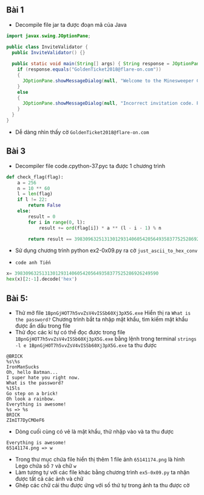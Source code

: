 ## Bài 1

* Decompile file jar ta được đoạn mã của Java
``` java
import javax.swing.JOptionPane;

public class InviteValidator {
  public InviteValidator() {}
  
  public static void main(String[] args) { String response = JOptionPane.showInputDialog(null, "Enter your invitation code:", "Minesweeper Championship 2018", 3);
    if (response.equals("GoldenTicket2018@flare-on.com"))
    {
      JOptionPane.showMessageDialog(null, "Welcome to the Minesweeper Championship 2018!\nPlease enter the following code to the ctfd.flare-on.com website to compete:\n\n" + response, "Success!", -1);
    }
    else
    {
      JOptionPane.showMessageDialog(null, "Incorrect invitation code. Please try again next year.", "Failure", 0);
    }
  }
}
```
* Dễ dàng nhìn thấy cờ `GoldenTicket2018@flare-on.com`

## Bài 3
* Decompiler file code.cpython-37.pyc ta được 1 chương trình 
```python
def check_flag(flag):
    a = 256
    n = 10 ** 60
    l = len(flag)
    if l != 22:
        return False
    else:
        result = 0
        for i in range(0, l):
            result += ord(flag[i]) * a ** (l - i - 1) % n

        return result == 39830963251313012931406054205649358377525286926249590L
```
* Sử dụng chương trình python ex2-0x09.py ra cờ `just_ascii_to_hex_conv`

* `code anh Tiến`
```python
x= 39830963251313012931406054205649358377525286926249590
hex(x)[2:-1].decode('hex')
```

## Bài 5:
* Thử mở file `1BpnGjHOT7h5vvZsV4vISSb60Xj3pX5G.exe`
Hiển thị ra `What is the password?`
Chương trình bắt ta nhập mật khẩu, tìm kiếm mật khẩu được ẩn dấu trong file
* Thử đọc các kí tự có thể đọc được trong file `1BpnGjHOT7h5vvZsV4vISSb60Xj3pX5G.exe` bằng lệnh trong terminal `strings -l e 1BpnGjHOT7h5vvZsV4vISSb60Xj3pX5G.exe` ta thu được 
```
@BRICK
%s\%s
IronManSucks
Oh, hello Batman...
I super hate you right now.
What is the password?
%15ls
Go step on a brick!
Oh look a rainbow.
Everything is awesome!
%s => %s
BRICK
ZImIT7DyCMOeF6
```
* Dòng cuối cùng có vẻ là mật khẩu, thử nhập vào và ta thu được
```
Everything is awesome!
65141174.png => w
```
* Trong thư mục chứa file hiển thị thêm 1 file ảnh `65141174.png` là hình Lego chứa số `7` và chữ `w`
* Làm tương tự với các file khác bằng chương trình `ex5-0x09.py` ta nhận được tất cả các ảnh và chữ
* Ghép các chữ cái thu được ứng với số thứ tự trong ảnh ta thu được cờ